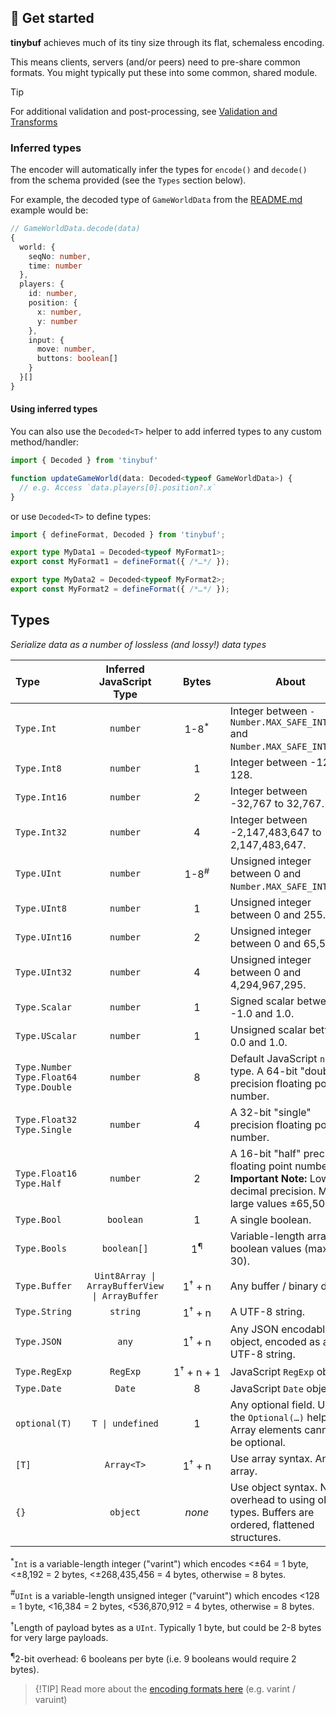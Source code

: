 ## 🏃 Get started

**tinybuf** achieves much of its tiny size through its flat, schemaless encoding.

This means clients, servers (and/or peers) need to pre-share common formats. You might typically put these into some common, shared module.

> [!TIP]
> For additional validation and post-processing, see [Validation and Transforms](./validation_and_transforms.md)

### Inferred types

The encoder will automatically infer the types for `encode()` and `decode()` from the schema provided (see the `Types` section below).

For example, the decoded type of `GameWorldData` from the [README.md](../README.md) example would be:
```ts
// GameWorldData.decode(data)
{
  world: {
    seqNo: number,
    time: number
  },
  players: {
    id: number,
    position: {
      x: number,
      y: number
    },
    input: {
      move: number,
      buttons: boolean[]
    }
  }[]
}
```

#### Using inferred types

You can also use the `Decoded<T>` helper to add inferred types to any custom method/handler:

```ts
import { Decoded } from 'tinybuf'

function updateGameWorld(data: Decoded<typeof GameWorldData>) {
  // e.g. Access `data.players[0].position?.x`
}
```

or use `Decoded<T>` to define types:

```ts
import { defineFormat, Decoded } from 'tinybuf';

export type MyData1 = Decoded<typeof MyFormat1>;
export const MyFormat1 = defineFormat({ /*…*/ });

export type MyData2 = Decoded<typeof MyFormat2>;
export const MyFormat2 = defineFormat({ /*…*/ });
```

## Types
*Serialize data as a number of lossless (and lossy!) data types*

| **Type** | **Inferred JavaScript Type** | **Bytes** | **About** |
| :----------------- | :-----------------: | :---------------------------------------: | ------------------------------------------------------------------------------------------------------------------- |
| `Type.Int` | `number` | 1-8<sup>\*</sup> | Integer between `-Number.MAX_SAFE_INTEGER` and `Number.MAX_SAFE_INTEGER`. |
| `Type.Int8` | `number` | 1 | Integer between -127 to 128. |
| `Type.Int16` | `number` | 2 | Integer between -32,767 to 32,767. |
| `Type.Int32` | `number` | 4 | Integer between -2,147,483,647 to 2,147,483,647. |
| `Type.UInt` | `number` | 1-8<sup>#</sup> | Unsigned integer between 0 and `Number.MAX_SAFE_INTEGER`. |
| `Type.UInt8` | `number` | 1 | Unsigned integer between 0 and 255. |
| `Type.UInt16` | `number` | 2 | Unsigned integer between 0 and 65,535. |
| `Type.UInt32` | `number` | 4 | Unsigned integer between 0 and 4,294,967,295. |
| `Type.Scalar` | `number` | 1 | Signed scalar between -1.0 and 1.0. |
| `Type.UScalar` | `number` | 1 | Unsigned scalar between 0.0 and 1.0. |
| `Type.Number` `Type.Float64` `Type.Double` | `number` | 8 | Default JavaScript `number` type. A 64-bit "double" precision floating point number. |
| `Type.Float32` `Type.Single` | `number` | 4 | A 32-bit "single" precision floating point number. |
| `Type.Float16` `Type.Half` | `number` | 2 | A 16-bit "half" precision floating point number.<br/>**Important Note:** Low decimal precision. Max. large values ±65,500. |
| `Type.Bool` | `boolean` | 1 | A single boolean. |
| `Type.Bools` | `boolean[]` | 1<sup>¶</sup> | Variable-length array of boolean values (max: 30). |
| `Type.Buffer` | `Uint8Array \| ArrayBufferView \| ArrayBuffer` | 1<sup>†</sup>&nbsp;+&nbsp;n | Any buffer / binary data. |
| `Type.String` | `string` | 1<sup>†</sup>&nbsp;+&nbsp;n | A UTF-8 string. |
| `Type.JSON` | `any` | 1<sup>†</sup>&nbsp;+&nbsp;n | Any JSON encodable object, encoded as a UTF-8 string. |
| `Type.RegExp` | `RegExp` | 1<sup>†</sup>&nbsp;+&nbsp;n&nbsp;+&nbsp;1 | JavaScript `RegExp` object. |
| `Type.Date` | `Date` | 8 | JavaScript `Date` object. |
| `optional(T)` | `T \| undefined` | 1 | Any optional field. Use the `Optional(…)` helper. Array elements cannot be optional. |
| `[T]` | `Array<T>` | 1<sup>†</sup>&nbsp;+&nbsp;n | Use array syntax. Any array. |
| `{}` | `object` | _none_ | Use object syntax. No overhead to using object types. Buffers are ordered, flattened structures. |

<sup>\*</sup>`Int` is a variable-length integer ("varint") which encodes <±64 = 1 byte, <±8,192 = 2 bytes, <±268,435,456 = 4 bytes, otherwise = 8 bytes.

<sup>#</sup>`UInt` is a variable-length unsigned integer ("varuint") which encodes <128 = 1 byte, <16,384 = 2 bytes, <536,870,912 = 4 bytes, otherwise = 8 bytes.

<sup>†</sup>Length of payload bytes as a `UInt`. Typically 1 byte, but could be 2-8 bytes for very large payloads.

<sup>¶</sup>2-bit overhead: 6 booleans per byte (i.e. 9 booleans would require 2 bytes).

> {!TIP]
> Read more about the [encoding formats here](https://github.com/reececomo/tinybuf/blob/main/docs/encodings.md) (e.g. varint / varuint)
